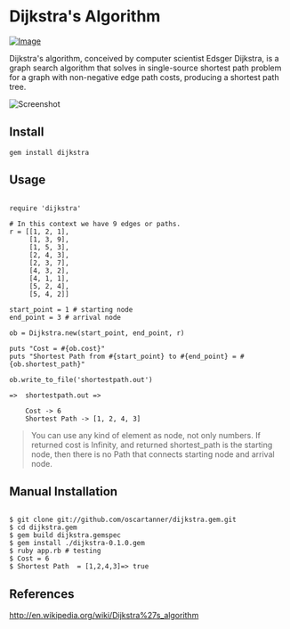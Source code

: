# Dijkstra's Algorithm 

[ ![Image](https://badge.fury.io/rb/dijkstra.svg "Image title") ](https://rubygems.org/gems/dijkstra "Badge")

Dijkstra's algorithm, conceived by computer scientist Edsger Dijkstra, is a graph search algorithm that solves in single-source
shortest path problem for a graph with non-negative edge path costs, producing a shortest path tree. 

![Screenshot](http://farm6.staticflickr.com/5572/15142640541_6ea1eb3d48.jpg)


## Install

```
gem install dijkstra 
```


## Usage

```

require 'dijkstra'

# In this context we have 9 edges or paths.
r = [[1, 2, 1],
     [1, 3, 9],
     [1, 5, 3],
     [2, 4, 3],
     [2, 3, 7],
     [4, 3, 2],
     [4, 1, 1],
     [5, 2, 4],
     [5, 4, 2]]

start_point = 1 # starting node
end_point = 3 # arrival node

ob = Dijkstra.new(start_point, end_point, r)

puts "Cost = #{ob.cost}"
puts "Shortest Path from #{start_point} to #{end_point} = #{ob.shortest_path}"

ob.write_to_file('shortestpath.out')

=>  shortestpath.out =>

    Cost -> 6
    Shortest Path -> [1, 2, 4, 3]

```

> You can use any kind of element as node, not only numbers.
> If returned cost is Infinity, and returned shortest_path is the starting node, then there is no Path that connects starting node and arrival node.

## Manual Installation

```

$ git clone git://github.com/oscartanner/dijkstra.gem.git
$ cd dijkstra.gem
$ gem build dijkstra.gemspec
$ gem install ./dijkstra-0.1.0.gem
$ ruby app.rb # testing
$ Cost = 6
$ Shortest Path  = [1,2,4,3]=> true

```


## References
  http://en.wikipedia.org/wiki/Dijkstra%27s_algorithm
